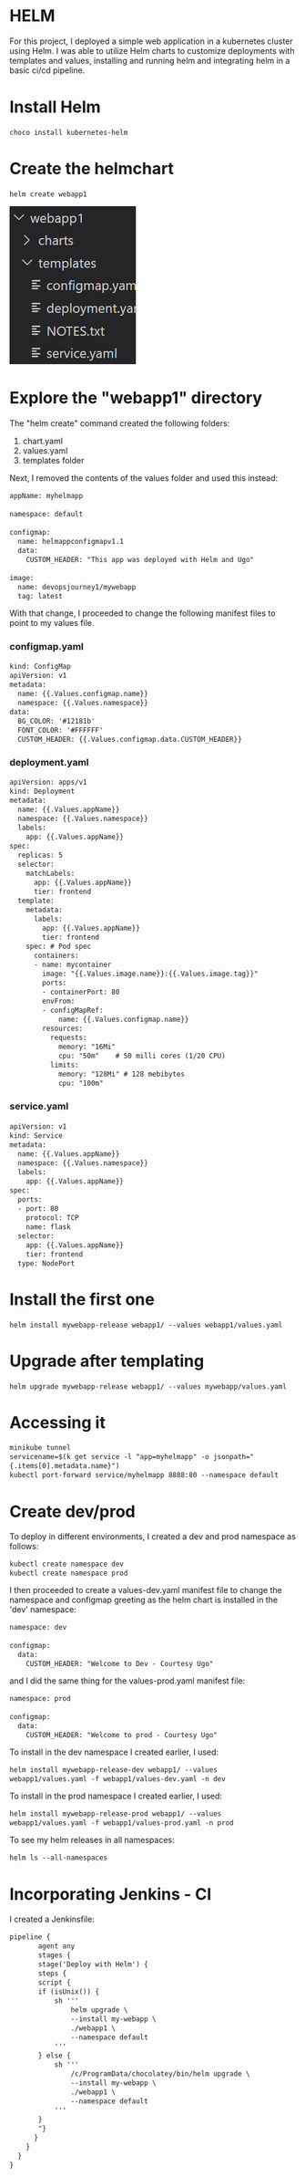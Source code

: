 
# HELM

For this project, I deployed a simple web application in a kubernetes cluster using Helm. I was able to utilize Helm charts to customize deployments with templates and values, installing and running helm and integrating helm in a basic ci/cd pipeline.

# Install Helm

```
choco install kubernetes-helm
```

# Create the helmchart

```
helm create webapp1
```
![webapp](./img/1%20helm%20create.jpg)


# Explore the "webapp1" directory

The "helm create" command created the following folders:

1. chart.yaml
2. values.yaml
3. templates folder

Next, I removed the contents of the values folder and used this instead:

```
appName: myhelmapp

namespace: default

configmap:
  name: helmappconfigmapv1.1
  data:
    CUSTOM_HEADER: "This app was deployed with Helm and Ugo"

image:
  name: devopsjourney1/mywebapp
  tag: latest
```

With that change, I proceeded to change the following manifest files to point to my values file.

### configmap.yaml

```
kind: ConfigMap 
apiVersion: v1 
metadata:
  name: {{.Values.configmap.name}}
  namespace: {{.Values.namespace}}
data:
  BG_COLOR: '#12181b'
  FONT_COLOR: '#FFFFFF'
  CUSTOM_HEADER: {{.Values.configmap.data.CUSTOM_HEADER}}
```

### deployment.yaml

```
apiVersion: apps/v1
kind: Deployment
metadata:
  name: {{.Values.appName}}
  namespace: {{.Values.namespace}}
  labels:
    app: {{.Values.appName}}
spec:
  replicas: 5
  selector:
    matchLabels:
      app: {{.Values.appName}}
      tier: frontend
  template:
    metadata:
      labels:
        app: {{.Values.appName}}
        tier: frontend
    spec: # Pod spec
      containers:
      - name: mycontainer
        image: "{{.Values.image.name}}:{{.Values.image.tag}}"
        ports:
        - containerPort: 80
        envFrom:
        - configMapRef:
            name: {{.Values.configmap.name}}
        resources:
          requests:
            memory: "16Mi" 
            cpu: "50m"    # 50 milli cores (1/20 CPU)
          limits:
            memory: "128Mi" # 128 mebibytes 
            cpu: "100m"

```

### service.yaml

```
apiVersion: v1
kind: Service
metadata:
  name: {{.Values.appName}}
  namespace: {{.Values.namespace}}
  labels:
    app: {{.Values.appName}}
spec:
  ports:
  - port: 80
    protocol: TCP
    name: flask
  selector:
    app: {{.Values.appName}}
    tier: frontend
  type: NodePort
```


# Install the first one

```
helm install mywebapp-release webapp1/ --values webapp1/values.yaml
```

# Upgrade after templating

```
helm upgrade mywebapp-release webapp1/ --values mywebapp/values.yaml
```

# Accessing it

```
minikube tunnel
servicename=$(k get service -l "app=myhelmapp" -o jsonpath="{.items[0].metadata.name}")
kubectl port-forward service/myhelmapp 8888:80 --namespace default
```

# Create dev/prod

To deploy in different environments, I created a dev and prod namespace as follows:

```
kubectl create namespace dev
kubectl create namespace prod
```

I then proceeded to create a values-dev.yaml manifest file to change the namespace and configmap greeting as the helm chart is installed in the 'dev' namespace:

```
namespace: dev

configmap:
  data:
    CUSTOM_HEADER: "Welcome to Dev - Courtesy Ugo"

```

and I did the same thing for the values-prod.yaml manifest file:

```
namespace: prod

configmap:
  data:
    CUSTOM_HEADER: "Welcome to prod - Courtesy Ugo"

```
To install in the dev namespace I created earlier, I used:

```
helm install mywebapp-release-dev webapp1/ --values webapp1/values.yaml -f webapp1/values-dev.yaml -n dev
```
To install in the prod namespace I created earlier, I used:

```
helm install mywebapp-release-prod webapp1/ --values webapp1/values.yaml -f webapp1/values-prod.yaml -n prod
```

To see my helm releases in all namespaces:

```
helm ls --all-namespaces
```

# Incorporating Jenkins - CI

I created a Jenkinsfile:

```
pipeline {
       agent any
       stages {
	   stage('Deploy with Helm') {
	   steps {
	   script {
	   if (isUnix()) {
		   sh '''
			   helm upgrade \
			   --install my-webapp \
			   ./webapp1 \
			   --namespace default
		   '''
	   } else {
		   sh '''
			   /c/ProgramData/chocolatey/bin/helm upgrade \
			   --install my-webapp \
			   ./webapp1 \
			   --namespace default
		   '''
	   }
	   "}
      }
    }
  }
}
```

